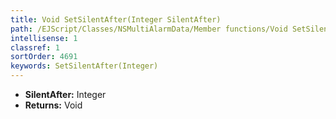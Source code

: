 ```yaml
---
title: Void SetSilentAfter(Integer SilentAfter)
path: /EJScript/Classes/NSMultiAlarmData/Member functions/Void SetSilentAfter(Integer p_0)
intellisense: 1
classref: 1
sortOrder: 4691
keywords: SetSilentAfter(Integer)
---
```



* **SilentAfter:** Integer
* **Returns:** Void



